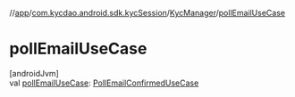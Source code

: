 //[app](../../../index.md)/[com.kycdao.android.sdk.kycSession](../index.md)/[KycManager](index.md)/[pollEmailUseCase](poll-email-use-case.md)

# pollEmailUseCase

[androidJvm]\
val [pollEmailUseCase](poll-email-use-case.md): [PollEmailConfirmedUseCase](../../com.kycdao.android.sdk.usecase/-poll-email-confirmed-use-case/index.md)
